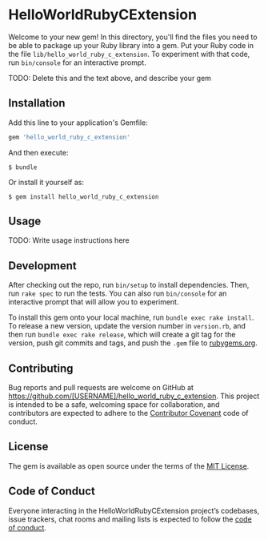 # HelloWorldRubyCExtension

Welcome to your new gem! In this directory, you'll find the files you need to be able to package up your Ruby library into a gem. Put your Ruby code in the file `lib/hello_world_ruby_c_extension`. To experiment with that code, run `bin/console` for an interactive prompt.

TODO: Delete this and the text above, and describe your gem

## Installation

Add this line to your application's Gemfile:

```ruby
gem 'hello_world_ruby_c_extension'
```

And then execute:

    $ bundle

Or install it yourself as:

    $ gem install hello_world_ruby_c_extension

## Usage

TODO: Write usage instructions here

## Development

After checking out the repo, run `bin/setup` to install dependencies. Then, run `rake spec` to run the tests. You can also run `bin/console` for an interactive prompt that will allow you to experiment.

To install this gem onto your local machine, run `bundle exec rake install`. To release a new version, update the version number in `version.rb`, and then run `bundle exec rake release`, which will create a git tag for the version, push git commits and tags, and push the `.gem` file to [rubygems.org](https://rubygems.org).

## Contributing

Bug reports and pull requests are welcome on GitHub at https://github.com/[USERNAME]/hello_world_ruby_c_extension. This project is intended to be a safe, welcoming space for collaboration, and contributors are expected to adhere to the [Contributor Covenant](http://contributor-covenant.org) code of conduct.

## License

The gem is available as open source under the terms of the [MIT License](https://opensource.org/licenses/MIT).

## Code of Conduct

Everyone interacting in the HelloWorldRubyCExtension project’s codebases, issue trackers, chat rooms and mailing lists is expected to follow the [code of conduct](https://github.com/[USERNAME]/hello_world_ruby_c_extension/blob/master/CODE_OF_CONDUCT.md).
